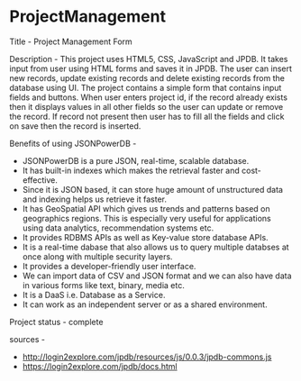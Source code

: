 # ProjectManagement
Title - Project Management Form

Description -
This project uses HTML5, CSS, JavaScript and JPDB. It takes input from user using HTML forms and saves it in JPDB. The user can insert new records, update existing records and delete existing records from the database using UI.
The project contains a simple form that contains input fields and buttons. When user enters project id, if the record already exists then it displays values in all other fields so the user can update or remove the record. If record not present then user has to fill all the fields and click on save then the record is inserted.

Benefits of using JSONPowerDB -
- JSONPowerDB is a pure JSON, real-time, scalable database.
- It has built-in indexes which makes the retrieval faster and cost-effective.
- Since it is JSON based, it can store huge amount of unstructured data and indexing helps us retrieve it faster.
- It has GeoSpatial API which gives us trends and patterns based on geographics regions. This is especially very useful for applications using data analytics, recommendation systems etc.
- It provides RDBMS APIs as well as Key-value store database APIs.
- It is a real-time dabase that also allows us to query multiple databses at once along with multiple security layers.
- It provides a developer-friendly user interface.
- We can import data of CSV and JSON format and we can also have data in various forms like text, binary, media etc.
- It is a DaaS i.e. Database as a Service.
- It can work as an independent server or as a shared environment.

Project status - complete

sources - 
- http://login2explore.com/jpdb/resources/js/0.0.3/jpdb-commons.js
- https://login2explore.com/jpdb/docs.html

